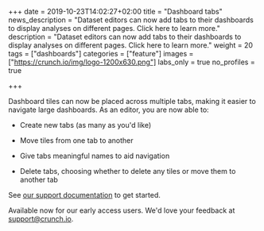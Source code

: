 +++
date = 2019-10-23T14:02:27+02:00
title = "Dashboard tabs"
news_description = "Dataset editors can now add tabs to their dashboards to display analyses on different pages. Click here to learn more."
description = "Dataset editors can now add tabs to their dashboards to display analyses on different pages. Click here to learn more."
weight = 20
tags = ["dashboards"]
categories = ["feature"]
images = ["https://crunch.io/img/logo-1200x630.png"]
labs_only = true
no_profiles = true

+++

Dashboard tiles can now be placed across multiple tabs, making it easier to navigate large dashboards. As an editor, you are now able to:

* Create new tabs (as many as you'd like)

* Move tiles from one tab to another

* Give tabs meaningful names to aid navigation

* Delete tabs, choosing whether to delete any tiles or move them to another tab

See [our support documentation]() to get started.

Available now for our early access users. We'd love your feedback at support@crunch.io.
